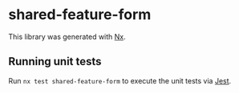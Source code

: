 # shared-feature-form

This library was generated with [Nx](https://nx.dev).

## Running unit tests

Run `nx test shared-feature-form` to execute the unit tests via [Jest](https://jestjs.io).
